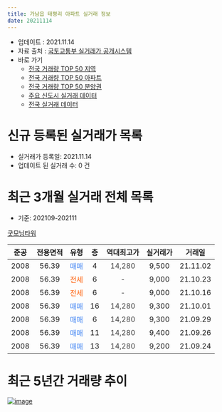 ```yaml
---
title: 가남읍 태평리 아파트 실거래 정보
date: 20211114
---
```


* 업데이트 : 2021.11.14
* 자료 출처 : [국토교통부 실거래가 공개시스템](http://rt.molit.go.kr)
* 바로 가기
    * [전국 거래량 TOP 50 지역](https://apt-info.github.io/apt-trade-info/tr)
    * [전국 거래량 TOP 50 아파트](https://apt-info.github.io/apt-trade-info/ta)
    * [전국 거래량 TOP 50 분양권](https://apt-info.github.io/apt-trade-info/tb)
    * [주요 신도시 실거래 데이터](https://apt-info.github.io/apt-trade-info/newtown)
    * [전국 실거래 데이터](https://apt-info.github.io/apt-trade-info/all)



<script async src="https://pagead2.googlesyndication.com/pagead/js/adsbygoogle.js"></script>
<!-- 기본광고 -->
<ins class="adsbygoogle"
     style="display:block"
     data-ad-client="ca-pub-1142216861245946"
     data-ad-slot="4805727019"
     data-ad-format="auto"
     data-full-width-responsive="true"></ins>
<script>
     (adsbygoogle = window.adsbygoogle || []).push({});
</script>


# 신규 등록된 실거래가 목록

* 실거래가 등록일: 2021.11.14
* 업데이트 된 실거래 수: 0 건




<script async src="https://pagead2.googlesyndication.com/pagead/js/adsbygoogle.js"></script>
<!-- 기본광고 -->
<ins class="adsbygoogle"
     style="display:block"
     data-ad-client="ca-pub-1142216861245946"
     data-ad-slot="4805727019"
     data-ad-format="auto"
     data-full-width-responsive="true"></ins>
<script>
     (adsbygoogle = window.adsbygoogle || []).push({});
</script>


# 최근 3개월 실거래 전체 목록
* 기준: 202109-202111


[굿모닝타워](https://search.naver.com/search.naver?query=%EA%B5%BF%EB%AA%A8%EB%8B%9D%ED%83%80%EC%9B%8C)

|준공|전용면적|유형|층|역대최고가|실거래가|거래일|
|:---:|:---:|:---:|:---:|:---:|:---:|:---:|
|2008|56.39|<span style="color:#4285F3">매매</span>|4|<span style="color:#444444">14,280</span>|9,500|21.11.02|
|2008|56.39|<span style="color:#FF5A00">전세</span>|6|<span style="color:#444444">-</span>|9,000|21.10.23|
|2008|56.39|<span style="color:#FF5A00">전세</span>|6|<span style="color:#444444">-</span>|9,000|21.10.16|
|2008|56.39|<span style="color:#4285F3">매매</span>|16|<span style="color:#444444">14,280</span>|9,300|21.10.01|
|2008|56.39|<span style="color:#4285F3">매매</span>|6|<span style="color:#444444">14,280</span>|9,300|21.09.29|
|2008|56.39|<span style="color:#4285F3">매매</span>|11|<span style="color:#444444">14,280</span>|9,400|21.09.26|
|2008|56.39|<span style="color:#4285F3">매매</span>|13|<span style="color:#444444">14,280</span>|9,200|21.09.24|



<script async src="https://pagead2.googlesyndication.com/pagead/js/adsbygoogle.js"></script>
<!-- 기본광고 -->
<ins class="adsbygoogle"
     style="display:block"
     data-ad-client="ca-pub-1142216861245946"
     data-ad-slot="4805727019"
     data-ad-format="auto"
     data-full-width-responsive="true"></ins>
<script>
     (adsbygoogle = window.adsbygoogle || []).push({});
</script>


# 최근 5년간 거래량 추이


<div style="width:100%;">
    <canvas id="deal_progress" height="200"></canvas>
</div>

<script>
new Chart(document.getElementById("deal_progress"), {
    type: 'line',
    data: {
        labels: ['16.01','16.03','16.04','16.05','16.06','16.07','16.08','16.09','16.11','16.12','17.01','17.02','17.03','17.04','17.05','17.06','17.07','17.08','17.10','17.11','17.12','18.01','18.02','18.03','18.04','18.05','18.06','18.07','18.08','18.09','18.10','18.11','18.12','19.01','19.02','19.03','19.04','19.05','19.06','19.07','19.08','19.09','19.10','19.11','19.12','20.01','20.02','20.03','20.04','20.05','20.06','20.07','20.09','20.10','20.11','21.01','21.02','21.03','21.04','21.05','21.07','21.08','21.09','21.10','21.11'],
        datasets: [{
            label: '매매/분양권',
            data: [0,1,0,5,4,2,3,3,1,0,2,3,4,2,4,1,3,2,2,1,1,1,0,1,2,2,1,0,1,1,1,1,3,1,0,1,0,1,1,1,0,1,1,1,1,1,1,0,0,0,0,1,0,1,2,2,2,3,4,1,0,1,3,1,1],
            borderColor: "rgba(66, 133, 243, 1)",
            backgroundColor: "rgba(66, 133, 243, 0.05)",
            borderWidth: 1,
            pointRadius: 0,
            fill: false,
            lineTension: 0
        },{
            label: '전/월세',
            data: [1,3,5,0,0,0,2,0,1,1,0,0,3,0,3,2,3,1,0,0,1,0,1,1,0,1,1,1,2,0,3,0,1,2,1,1,1,2,1,1,1,1,2,0,0,0,0,3,1,2,1,1,2,1,1,0,1,2,3,0,1,2,0,2,0],
            borderColor: "rgba(255, 90, 0, 1)",
            backgroundColor: "rgba(255, 90, 0, 0.05)",
            borderWidth: 1,
            pointRadius: 0,
            fill: false,
            lineTension: 0
        },{
            label: '합계',
            data: [1,4,5,5,4,2,5,3,2,1,2,3,7,2,7,3,6,3,2,1,2,1,1,2,2,3,2,1,3,1,4,1,4,3,1,2,1,3,2,2,1,2,3,1,1,1,1,3,1,2,1,2,2,2,3,2,3,5,7,1,1,3,3,3,1],
            borderColor: "rgba(0, 0, 0, 1)",
            backgroundColor: "rgba(0, 0, 0, 0.03)",
            borderWidth: 0.1,
            pointRadius: 0,
            fill: true,
            lineTension: 0
        }
        ]
    },
    options: {
        responsive: true,
        title: {
            display: false
        },
        tooltips: {
            mode: 'index',
            intersect: false
        },
        hover: {
            mode: 'nearest',
            intersect: true
        },
        scales: {
            xAxes: [{
                display: true,
                scaleLabel: {
                    display: true,
                    labelString: '년/월'
                }
            }],
            yAxes: [{
                display: true,
                ticks: {
                    suggestedMin: 0,
                },
                scaleLabel: {
                    display: true,
                    labelString: '실거래 수'
                }
            }]
        }
    }
});

</script>


[![image](https://apt-info.github.io/images/2020-01-03-apt-trade-info/1024x500.png)](https://play.google.com/store/apps/details?id=com.aptinfo.apttradeinfo)

